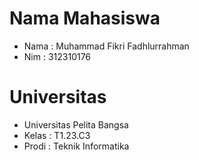 # Nama Mahasiswa 
- Nama : Muhammad Fikri Fadhlurrahman
- Nim : 312310176 

# Universitas
- Universitas Pelita Bangsa
- Kelas : T1.23.C3
- Prodi : Teknik Informatika
